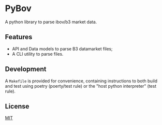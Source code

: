 # PyBov

A python library to parse ibov/b3 market data.

## Features

* API and Data models to parse  B3 datamarket files;
* A CLI utility to parse files.

## Development

A `Makefile` is provided for convenience, containing instructions to both build and test
using poetry (poerty/test rule) or the "host python interpreter" (test rule).

## License

[MIT](./LICENSE)
